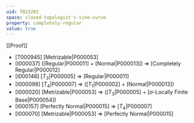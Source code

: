 ```yaml
---
uid: T023202
space: closed-topologist's-sine-curve
property: completely-regular
value: true
---
```

[[Proof]]

* [T000945] [Metrizable|P000053]
* [I000037] ([Regular|P000011] + [Normal|P000013]) => [Completely Regular|P000012]
* [I000146] [$T_3$|P000005] => [Regular|P000011]
* [I000098] [$T_4$|P000007] => ([$T_1$|P000002] + [Normal|P000013])
* [I000020] [Metrizable|P000053] => ([$T_3$|P000005] + [$\sigma$-Locally Finite Base|P000054])
* [I000157] [Perfectly Normal|P000015] => [$T_4$|P000007]
* [I000070] [Metrizable|P000053] => [Perfectly Normal|P000015]

